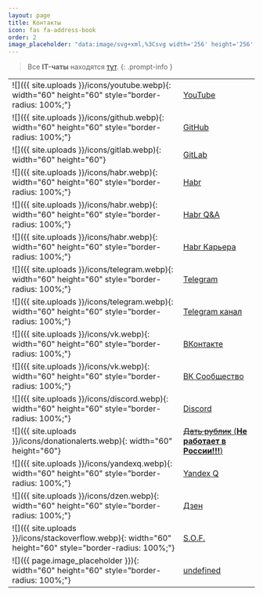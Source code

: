 ```yaml
---
layout: page
title: Контакты
icon: fas fa-address-book
order: 2
image_placeholder: "data:image/svg+xml,%3Csvg width='256' height='256' xmlns='http://www.w3.org/2000/svg'%3E%3Cg id='Layer_1'%3E%3Ctitle%3ELayer 1%3C/title%3E%3Crect stroke-width='0' id='svg_2' height='256' width='256' y='0' x='0' stroke='%23000' fill='%23919191'/%3E%3C/g%3E%3C/svg%3E"
---
```


> Все **IT-чаты** находятся [тут](https://github.com/SeryiBaran/tg-it-chats).
{: .prompt-info }

|                                                                                                         |                                                                                                                                        |
| ------------------------------------------------------------------------------------------------------- | -------------------------------------------------------------------------------------------------------------------------------------- |
| ![]({{ site.uploads }}/icons/youtube.webp){: width="60" height="60" style="border-radius: 100%;"}       | [YouTube](https://youtube.com/@ivanchai)                                                                    |
| ![]({{ site.uploads }}/icons/github.webp){: width="60" height="60" style="border-radius: 100%;"}        | [GitHub](https://github.com/SeryiBaran)                                                                                                |
| ![]({{ site.uploads }}/icons/gitlab.webp){: width="60" height="60"}                                     | [GitLab](https://gitlab.com/SeryiBaran) <!-- Без style="border-radius: 100%;" -->                                                      |
| ![]({{ site.uploads }}/icons/habr.webp){: width="60" height="60" style="border-radius: 100%;"}          | [Habr](https://habr.com/ru/users/SeryiBaran6)                                                                                          |
| ![]({{ site.uploads }}/icons/habr.webp){: width="60" height="60" style="border-radius: 100%;"}          | [Habr Q&A](https://qna.habr.com/user/SeryiBaran6)                                                                                      |
| ![]({{ site.uploads }}/icons/habr.webp){: width="60" height="60" style="border-radius: 100%;"}          | [Habr Карьера](https://career.habr.com/seryibaran6)                                                                                    |
| ![]({{ site.uploads }}/icons/telegram.webp){: width="60" height="60" style="border-radius: 100%;"}      | [Telegram](https://t.me/ABKTPM)                                                                                                        |
| ![]({{ site.uploads }}/icons/telegram.webp){: width="60" height="60" style="border-radius: 100%;"}      | [Telegram канал](https://t.me/ivanchaigroop)                                                                                           |
| ![]({{ site.uploads }}/icons/vk.webp){: width="60" height="60" style="border-radius: 100%;"}            | [ВКонтакте](https://vk.com/ivanchai6)                                                                                                  |
| ![]({{ site.uploads }}/icons/vk.webp){: width="60" height="60" style="border-radius: 100%;"}            | [ВК Сообщество](https://vk.com/ivanchaismeh)                                                                                           |
| ![]({{ site.uploads }}/icons/discord.webp){: width="60" height="60" style="border-radius: 100%;"}       | [Discord](https://discord.gg/3zvBzgaw2P)                                                                                               |
| ![]({{ site.uploads }}/icons/donationalerts.webp){: width="60" height="60"}                             | [~~Дать рублик~~ (**Не работает в России!!!**)](https://www.donationalerts.com/r/seryibaran) <!-- Без style="border-radius: 100%;" --> |
| ![]({{ site.uploads }}/icons/yandexq.webp){: width="60" height="60" style="border-radius: 100%;"}       | [Yandex Q](https://yandex.ru/q/profile/y6dm92f22mkqh04h3v4b1rv6er/)                                                                    |
| ![]({{ site.uploads }}/icons/dzen.webp){: width="60" height="60" style="border-radius: 100%;"}          | [Дзен](https://dzen.ru/seryibaran)                                                                                                     |
| ![]({{ site.uploads }}/icons/stackoverflow.webp){: width="60" height="60" style="border-radius: 100%;"} | [S.O.F.](https://ru.stackoverflow.com/users/418945/seryibananan)                                                                       |
| ![]({{ page.image_placeholder }}){: width="60" height="60" style="border-radius: 100%;"}                | [undefined](https://t.me/+XpDWVl2pW8xhZDAy/)                                                                                           |
